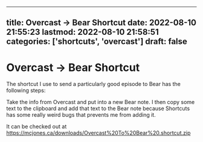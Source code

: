 
---
title: Overcast -> Bear Shortcut
date: 2022-08-10 21:55:23
lastmod: 2022-08-10 21:58:51
categories: ['shortcuts', 'overcast']
draft: false
---


# Overcast -> Bear Shortcut
The shortcut I use to send a particularly good episode to Bear has the following steps:

Take the info from Overcast and put into a new Bear note. I then copy some text to the clipboard and add that text to the Bear note because Shortcuts has some really weird bugs that prevents me from adding it.

It can be checked out at https://mcjones.ca/downloads/Overcast%20To%20Bear%20.shortcut.zip

<!-- #public #shortcuts #overcast -->

<!-- {BearID:577C2F56-FD9F-41CC-A36C-4F883323D703-51307-00002380DF702979} -->
